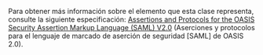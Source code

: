 Para obtener más información sobre el elemento que esta clase representa, consulte la siguiente especificación: [Assertions and Protocols for the OASIS Security Assertion Markup Language (SAML) V2.0](https://docs.oasis-open.org/security/saml/v2.0/saml-core-2.0-os.pdf) (Aserciones y protocolos para el lenguaje de marcado de aserción de seguridad [SAML] de OASIS 2.0).
